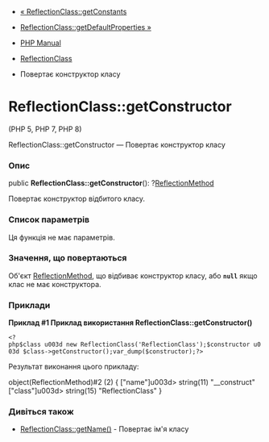 - [« ReflectionClass::getConstants](reflectionclass.getconstants.md)
- [ReflectionClass::getDefaultProperties
»](reflectionclass.getdefaultproperties.md)

- [PHP Manual](index.md)
- [ReflectionClass](class.reflectionclass.md)
- Повертає конструктор класу

# ReflectionClass::getConstructor

(PHP 5, PHP 7, PHP 8)

ReflectionClass::getConstructor — Повертає конструктор класу

### Опис

public **ReflectionClass::getConstructor**():
?[ReflectionMethod](class.reflectionmethod.md)

Повертає конструктор відбитого класу.

### Список параметрів

Ця функція не має параметрів.

### Значення, що повертаються

Об'єкт [ReflectionMethod](class.reflectionmethod.md), що відбиває
конструктор класу, або **`null`** якщо клас не має конструктора.

### Приклади

**Приклад #1 Приклад використання **ReflectionClass::getConstructor()****

` <?php$class u003d new ReflectionClass('ReflectionClass');$constructor u003d $class->getConstructor();var_dump($constructor);?> `

Результат виконання цього прикладу:

object(ReflectionMethod)#2 (2) {
["name"]u003d>
string(11) "__construct"
["class"]u003d>
string(15) "ReflectionClass"
}

### Дивіться також

- [ReflectionClass::getName()](reflectionclass.getname.md) -
Повертає ім'я класу
